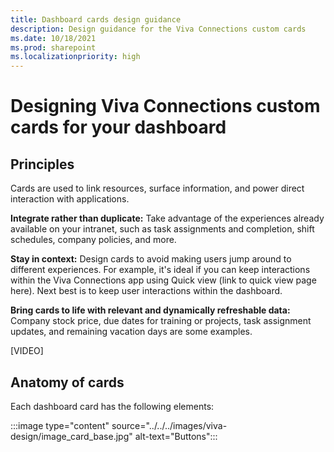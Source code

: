 ```yaml
---
title: Dashboard cards design guidance
description: Design guidance for the Viva Connections custom cards
ms.date: 10/18/2021
ms.prod: sharepoint
ms.localizationpriority: high
---
```

# Designing Viva Connections custom cards for your dashboard

## Principles

Cards are used to link resources, surface information, and power direct interaction with applications.

**Integrate rather than duplicate:** Take advantage of the experiences already available on your intranet, such as task assignments and completion, shift schedules, company policies, and more.

**Stay in context:** Design cards to avoid making users jump around to different experiences. For example, it's ideal if you can keep interactions within the Viva Connections app using Quick view (link to quick view page here). Next best is to keep user interactions within the dashboard.

**Bring cards to life with relevant and dynamically refreshable data:** Company stock price, due dates for training or projects, task assignment updates, and remaining vacation days are some examples.

[VIDEO]

## Anatomy of cards

Each dashboard card has the following elements:

:::image type="content" source="../../../images/viva-design/image_card_base.jpg" alt-text="Buttons":::
